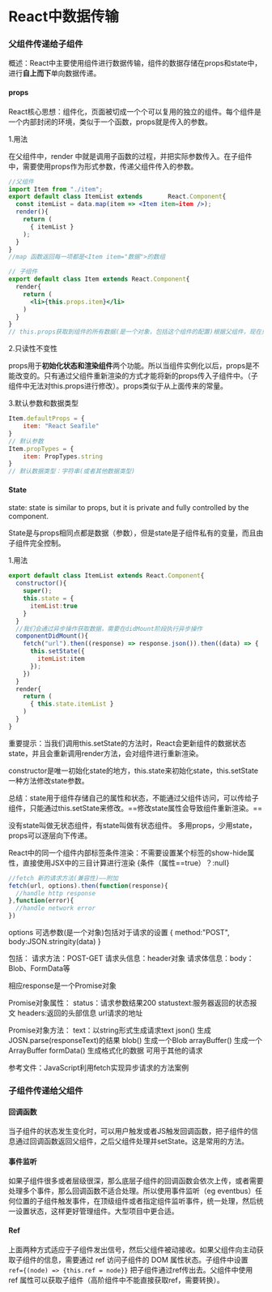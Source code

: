 # React中数据传输

### 父组件传递给子组件

概述：React中主要使用组件进行数据传输，组件的数据存储在props和state中，进行**自上而下**单向数据传递。

#### props

React核心思想：组件化，页面被切成一个个可以复用的独立的组件。每个组件是一个内部封闭的环境，类似于一个函数，props就是传入的参数。

1.用法

在父组件中，render<Example> 中就是调用子函数的过程，并把实际参数传入。在子组件中，需要使用props作为形式参数，传递父组件传入的参数。

~~~jsx
//父组件
import Item from "./item";
export default class ItemList extends 		React.Component{
  const itemList = data.map(item => <Item item=item />);
  render(){
    return (
      { itemList }
    );
  }
}
//map 函数返回每一项都是<Item item="数据">的数组

// 子组件
export default class Item extends React.Component{
  render{
    return (
      <li>{this.props.item}</li>
    )
  }
}
// this.props获取到组件的所有数据(是一个对象，包括这个组件的配置)根据父组件，现在只有item = item 属性，所有直接获取this.props.item即可获得全部数据。
~~~

2.只读性不变性

props用于**初始化状态和渲染组件**两个功能。所以当组件实例化以后，props是不能改变的。只有通过父组件重新渲染的方式才能将新的props传入子组件中。（子组件中无法对this.props进行修改）。props类似于从上面传来的常量。

3.默认参数和数据类型

~~~js
Item.defaultProps = {
    item: "React Seafile"
}
// 默认参数
Item.propTypes = {
    item: PropTypes.string
}
// 默认数据类型：字符串(或者其他数据类型)
~~~

#### State

state: state is similar to props, but it is private and fully controlled by the component.

State是与props相同点都是数据（参数），但是state是子组件私有的变量，而且由子组件完全控制。

1.用法

~~~js
export default class ItemList extends React.Component{
  constructor(){
    super();
    this.state = {
      itemList:true
    }
  }
  //我们会通过异步操作获取数据，需要在didMount阶段执行异步操作
  componentDidMount(){
    fetch("url").then((response) => response.json()).then((data) => {
      this.setState({
        itemList:item
      });
    })
  }
  render{
    return (
      { this.state.itemList }
    )
  }
}
~~~

重要提示：当我们调用this.setState的方法时，React会更新组件的数据状态state，并且会重新调用render方法，会对组件进行重新渲染。

constructor是唯一初始化state的地方，this.state来初始化state，this.setState一种方法修改state参数。

总结：state用于组件存储自己的属性和状态，不能通过父组件访问，可以传给子组件，只能通过this.setState来修改。==修改state属性会导致组件重新渲染。==

  没有state叫做无状态组件，有state叫做有状态组件。
多用props，少用state，props可以逐层向下传递。

React中的同一个组件内部标签条件渲染：不需要设置某个标签的show-hide属性，直接使用JSX中的三目计算进行渲染
{条件（属性==true）？<Form1/>:null} 

~~~js
//fetch 新的请求方法(兼容性)——附加
fetch(url, options).then(function(response){
  //handle http response
},function(error){
  //handle network error
})
~~~

options 可选参数(是一个对象)包括对于请求的设置
{
  method:"POST",
    body:JSON.stringity(data)
}

包括：
请求方法：POST-GET
请求头信息：header对象
请求体信息：body：Blob、FormData等

相应response是一个Promise对象

Promise对象属性：
status：请求参数结果200
statustext:服务器返回的状态报文
headers:返回的头部信息
url请求的地址

Promise对象方法：
text：以string形式生成请求text
json() 生成JOSN.parse(responseText)的结果
blob() 生成一个Blob
arrayBuffer() 生成一个ArrayBuffer
formData() 生成格式化的数据 可用于其他的请求

参考文件：JavaScript利用fetch实现异步请求的方法案例



### 子组件传递给父组件

#### 回调函数

当子组件的状态发生变化时，可以用户触发或者JS触发回调函数，把子组件的信息通过回调函数返回父组件，之后父组件处理并setState。这是常用的方法。

#### 事件监听

如果子组件很多或者层级很深，那么底层子组件的回调函数会依次上传，或者需要处理多个事件，那么回调函数不适合处理。所以使用事件监听（eg eventbus）任何位置的子组件触发事件，在顶级组件或者指定组件监听事件，统一处理，然后统一设置状态，这样更好管理组件。大型项目中更合适。

#### Ref

上面两种方式适应于子组件发出信号，然后父组件被动接收。如果父组件向主动获取子组件的信息，需要通过 ref 访问子组件的 DOM 属性状态。子组件中设置 `ref={(node) => {this.ref = node}}` 把子组件通过ref传出去。父组件中使用 ref 属性可以获取子组件（高阶组件中不能直接获取ref，需要转换）。